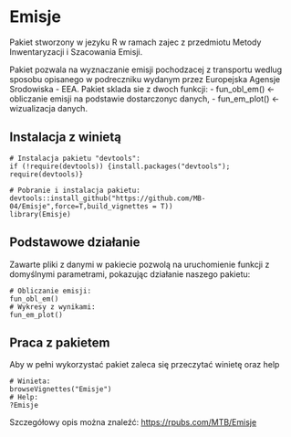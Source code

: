 # Emisje

<!-- badges: start -->
<!-- badges: end -->

Pakiet stworzony w jezyku R w ramach zajec z przedmiotu Metody Inwentaryzacji i Szacowania Emisji.

Pakiet pozwala na wyznaczanie emisji pochodzacej z transportu wedlug sposobu opisanego w podreczniku wydanym przez Europejska Agensje Srodowiska - EEA. Pakiet sklada sie z dwoch funkcji: - fun_obl_em() <- obliczanie emisji na podstawie dostarczonyc danych, - fun_em_plot() <- wizualizacja danych.

## Instalacja z winietą

``` {r setup, eval=FALSE}
# Instalacja pakietu "devtools":
if (!require(devtools)) {install.packages("devtools"); require(devtools)}

# Pobranie i instalacja pakietu:
devtools::install_github("https://github.com/MB-04/Emisje",force=T,build_vignettes = T))
library(Emisje)
```

## Podstawowe działanie

Zawarte pliki z danymi w pakiecie pozwolą na uruchomienie funkcji z domyślnymi parametrami, pokazując działanie naszego pakietu:

``` {r example, eval= FALSE}
# Obliczanie emisji:
fun_obl_em()
# Wykresy z wynikami:
fun_em_plot()
```
## Praca z pakietem

Aby w pełni wykorzystać pakiet zaleca się przeczytać winietę oraz help

```{r, eval=FALSE}
# Winieta:
browseVignettes("Emisje")
# Help:
?Emisje
```
Szczegółowy opis można znaleźć: https://rpubs.com/MTB/Emisje
